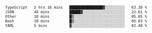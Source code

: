<!--START_SECTION:waka-->

```txt
TypeScript   2 hrs 16 mins   ███████████████▓░░░░░░░░░   63.30 %
JSON         48 mins         █████▓░░░░░░░░░░░░░░░░░░░   22.61 %
Other        10 mins         █▒░░░░░░░░░░░░░░░░░░░░░░░   05.05 %
Bash         10 mins         █▒░░░░░░░░░░░░░░░░░░░░░░░   05.03 %
YAML         5 mins          ▓░░░░░░░░░░░░░░░░░░░░░░░░   02.48 %
```

<!--END_SECTION:waka-->